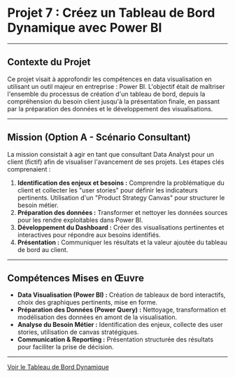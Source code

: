 # Projet 7 : Créez un Tableau de Bord Dynamique avec Power BI

---

## Contexte du Projet

Ce projet visait à approfondir les compétences en data visualisation en utilisant un outil majeur en entreprise : Power BI. L'objectif était de maîtriser l'ensemble du processus de création d'un tableau de bord, depuis la compréhension du besoin client jusqu'à la présentation finale, en passant par la préparation des données et le développement des visualisations.

---

## Mission (Option A - Scénario Consultant)

La mission consistait à agir en tant que consultant Data Analyst pour un client (fictif) afin de visualiser l'avancement de ses projets. Les étapes clés comprenaient :
1.  **Identification des enjeux et besoins :** Comprendre la problématique du client et collecter les "user stories" pour définir les indicateurs pertinents. Utilisation d'un "Product Strategy Canvas" pour structurer le besoin métier.
2.  **Préparation des données :** Transformer et nettoyer les données sources pour les rendre exploitables dans Power BI.
3.  **Développement du Dashboard :** Créer des visualisations pertinentes et interactives pour répondre aux besoins identifiés.
4.  **Présentation :** Communiquer les résultats et la valeur ajoutée du tableau de bord au client.

---

## Compétences Mises en Œuvre

* **Data Visualisation (Power BI) :** Création de tableaux de bord interactifs, choix des graphiques pertinents, mise en forme.
* **Préparation des Données (Power Query) :** Nettoyage, transformation et modélisation des données en amont de la visualisation.
* **Analyse du Besoin Métier :** Identification des enjeux, collecte des user stories, utilisation de canvas stratégiques.
* **Communication & Reporting :** Présentation structurée des résultats pour faciliter la prise de décision.

---

[Voir le Tableau de Bord Dynamique](https://github.com/SebTau/Portfolio-OCR-DA-STA/blob/main/PJ7_Tableau%20de%20bord.pbix)
